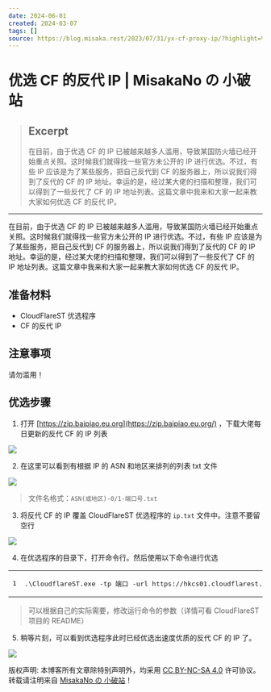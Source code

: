 ```yaml
---
date: 2024-06-01
created: 2024-03-07
tags: []
source: https://blog.misaka.rest/2023/07/31/yx-cf-proxy-ip/?highlight=%E5%8F%8D%E4%BB%A3
---
```


# 优选 CF 的反代 IP | MisakaNo の 小破站

> ## Excerpt
> 在目前，由于优选 CF 的 IP 已被越来越多人滥用，导致某国防火墙已经开始重点关照。这时候我们就得找一些官方未公开的 IP 进行优选。不过，有些 IP 应该是为了某些服务，把自己反代到 CF 的服务器上，所以说我们得到了反代的 CF 的 IP 地址。幸运的是，经过某大佬的扫描和整理，我们可以得到了一些反代了 CF 的 IP 地址列表。这篇文章中我来和大家一起来教大家如何优选 CF 的反代 IP。

---
在目前，由于优选 CF 的 IP 已被越来越多人滥用，导致某国防火墙已经开始重点关照。这时候我们就得找一些官方未公开的 IP 进行优选。不过，有些 IP 应该是为了某些服务，把自己反代到 CF 的服务器上，所以说我们得到了反代的 CF 的 IP 地址。幸运的是，经过某大佬的扫描和整理，我们可以得到了一些反代了 CF 的 IP 地址列表。这篇文章中我来和大家一起来教大家如何优选 CF 的反代 IP。

## [](https://blog.misaka.rest/2023/07/31/yx-cf-proxy-ip/?highlight=%E5%8F%8D%E4%BB%A3#%E5%87%86%E5%A4%87%E6%9D%90%E6%96%99 "准备材料")准备材料

-   CloudFlareST 优选程序
-   CF 的反代 IP

## [](https://blog.misaka.rest/2023/07/31/yx-cf-proxy-ip/?highlight=%E5%8F%8D%E4%BB%A3#%E6%B3%A8%E6%84%8F%E4%BA%8B%E9%A1%B9 "注意事项")注意事项

请勿滥用！

## [](https://blog.misaka.rest/2023/07/31/yx-cf-proxy-ip/?highlight=%E5%8F%8D%E4%BB%A3#%E4%BC%98%E9%80%89%E6%AD%A5%E9%AA%A4 "优选步骤")优选步骤

1.  打开 [https://zip.baipiao.eu.org](https://zip.baipiao.eu.org/) ，下载大佬每日更新的反代 CF 的 IP 列表

[![](https://imgs.misaka.cloudns.biz/20230801113749.png)](https://imgs.misaka.cloudns.biz/20230801113749.png)

2.  在这里可以看到有根据 IP 的 ASN 和地区来排列的列表 txt 文件

[![](https://imgs.misaka.cloudns.biz/20230801113848.png)](https://imgs.misaka.cloudns.biz/20230801113848.png)

> 文件名格式：`ASN(或地区)-0/1-端口号.txt`

3.  将反代 CF 的 IP 覆盖 CloudFlareST 优选程序的 `ip.txt` 文件中。注意不要留空行

[![](https://imgs.misaka.cloudns.biz/20230801114050.png)](https://imgs.misaka.cloudns.biz/20230801114050.png)

4.  在优选程序的目录下，打开命令行。然后使用以下命令进行优选

<table><tbody><tr><td><pre><span>1</span><br></pre></td><td><pre><span>.\CloudflareST.exe -tp 端口 -url https://hkcs01.cloudflarest.link -sl 3 -tl 200 -dn 5</span><br></pre></td></tr></tbody></table>

> 可以根据自己的实际需要，修改运行命令的参数（详情可看 CloudFlareST 项目的 README）

5.  稍等片刻，可以看到优选程序此时已经优选出速度优质的反代 CF 的 IP 了。

[![](https://imgs.misaka.cloudns.biz/20230801114836.png)](https://imgs.misaka.cloudns.biz/20230801114836.png)

版权声明: 本博客所有文章除特别声明外，均采用 [CC BY-NC-SA 4.0](https://creativecommons.org/licenses/by-nc-sa/4.0/) 许可协议。转载请注明来自 [MisakaNo の 小破站](https://blog.misaka.rest/)！
